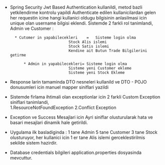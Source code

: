 
* Spring Security Jwt Based Authentication kullanildi, metod bazli yetkilendirme kontrolu yapildi
	Authenticate edilen kullanicilardan gelen her requestin icine hangi kullanici oldugu bilgisinin anlasilmasi icin unique olan username bilgisi eklendi.
	Sistemde 2 farkli rol tanimlandi, Admin ve Customer :

					      
		* Cutomer in yapabilecekleri	=	Sisteme login olma
					       		Stock Alis islemi
					       		Stock Satis islemi
					       		Kendine ait Butun Trade Bilgilerini getirme
	    
	        * Admin in yapabilecekleri=	Sisteme login olma
					       		Sisteme yeni Customer ekleme
					       		Sisteme yeni Stock Ekleme
		

* Response larin tamaminda DTO nesneleri kullanild ve DTO - POJO donusumleri icin manuel mapper siniflari yazildi

* Sistemde firlama ihtimali olan exceptionlar icin 2 farkli Custom Exception siniflari tanimlandi,  
	1.ResourceNotFoundException
	2.Conflict Exception
	
* Exception ve Success Mesajlari icin Ayri siniflar olusturularak hata ve basari mesajlari dinamik hale getirildi.

* Uygulama ilk basladiginda :
	1 tane Admin 
	5 tane Customer 
	3 tane Stock olusturuyor, her kullanici icin 1 er tane Alis islemi gerceklestirilmis sekilde sistem hazirdir.
	
* Database credentials bilgileri application.properties dosyasinda mevcuttur.



